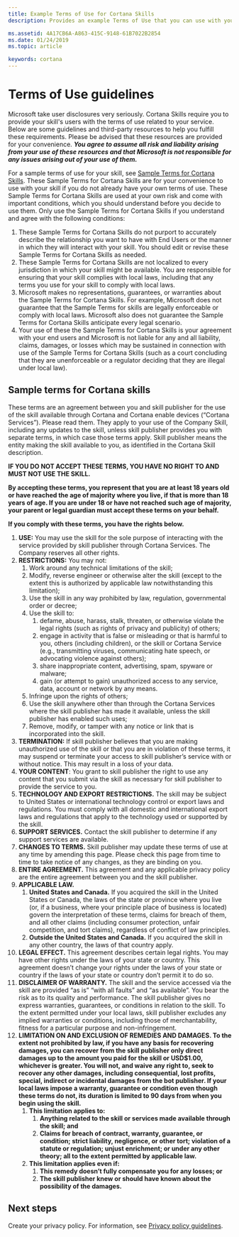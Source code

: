 ```yaml
---
title: Example Terms of Use for Cortana Skills 
description: Provides an example Terms of Use that you can use with your Cortana skill.

ms.assetid: 4A17CB6A-A863-415C-9148-61B7022B2854
ms.date: 01/24/2019
ms.topic: article

keywords: cortana
---
```


# Terms of Use guidelines

Microsoft take user disclosures very seriously. Cortana Skills require you to provide your skill's users with the terms of use related to your service. Below are some guidelines and third-party resources to help you fulfill these requirements. Please be advised that these resources are provided for your convenience. ***You agree to assume all risk and liability arising from your use of these resources and that Microsoft is not responsible for any issues arising out of your use of them.***

For a sample terms of use for your skill, see [Sample Terms for Cortana Skills](#sample-terms-for-cortana-skills). These Sample Terms for Cortana Skills are for your convenience to use with your skill if you do not already have your own terms of use. These Sample Terms for Cortana Skills are used at your own risk and come with important conditions, which you should understand before you decide to use them. Only use the Sample Terms for Cortana Skills if you understand and agree with the following conditions:

1.  These Sample Terms for Cortana Skills do not purport to accurately describe the relationship you want to have with End Users or the manner in which they will interact with your skill. You should edit or revise these Sample Terms for Cortana Skills as needed.
2.  These Sample Terms for Cortana Skills are not localized to every jurisdiction in which your skill might be available. You are responsible for ensuring that your skill complies with local laws, including that any terms you use for your skill to comply with local laws.
3.  Microsoft makes no representations, guarantees, or warranties about the Sample Terms for Cortana Skills. For example, Microsoft does not guarantee that the Sample Terms for skills are legally enforceable or comply with local laws. Microsoft also does not guarantee the Sample Terms for Cortana Skills anticipate every legal scenario.
4.  Your use of these the Sample Terms for Cortana Skills is your agreement with your end users and Microsoft is not liable for any and all liability, claims, damages, or losses which may be sustained in connection with use of the Sample Terms for Cortana Skills (such as a court concluding that they are unenforceable or a regulator deciding that they are illegal under local law).

## Sample terms for Cortana skills

These terms are an agreement between you and skill publisher for the use of the skill available through Cortana and Cortana enable devices (“Cortana Services”). Please read them. They apply to your use of the Company Skill, including any updates to the skill, unless skill publisher provides you with separate terms, in which case those terms apply. Skill publisher means the entity making the skill available to you, as identified in the Cortana Skill description.

**IF YOU DO NOT ACCEPT THESE TERMS, YOU HAVE NO RIGHT TO AND MUST NOT USE THE SKILL.**

**By accepting these terms, you represent that you are at least 18 years old or have reached the age of majority where you live, if that is more than 18 years of age. If you are under 18 or have not reached such age of majority, your parent or legal guardian must accept these terms on your behalf.**

**If you comply with these terms, you have the rights below.**

1.  **USE:** You may use the skill for the sole purpose of interacting with the service provided by skill publisher through Cortana Services. The Company reserves all other rights.
2.  **RESTRICTIONS:** You may not:
    1.  Work around any technical limitations of the skill;
    2.  Modify, reverse engineer or otherwise alter the skill (except to the extent this is authorized by applicable law notwithstanding this limitation);
    3.  Use the skill in any way prohibited by law, regulation, governmental order or decree;
    4.  Use the skill to:
        1.  defame, abuse, harass, stalk, threaten, or otherwise violate the legal rights (such as rights of privacy and publicity) of others;
        2.  engage in activity that is false or misleading or that is harmful to you, others (including children), or the skill or Cortana Service (e.g., transmitting viruses, communicating hate speech, or advocating violence against others);
        3.  share inappropriate content, advertising, spam, spyware or malware;
        4.  gain (or attempt to gain) unauthorized access to any service, data, account or network by any means.
    5.  Infringe upon the rights of others;
    6.  Use the skill anywhere other than through the Cortana Services where the skill publisher has made it available, unless the skill publisher has enabled such uses;
    7.  Remove, modify, or tamper with any notice or link that is incorporated into the skill.
3.  **TERMINATION:** If skill publisher believes that you are making unauthorized use of the skill or that you are in violation of these terms, it may suspend or terminate your access to skill publisher’s service with or without notice. This may result in a loss of your data.
4.  **YOUR CONTENT**: You grant to skill publisher the right to use any content that you submit via the skill as necessary for skill publisher to provide the service to you.
5.  **TECHNOLOGY AND EXPORT RESTRICTIONS.** The skill may be subject to United States or international technology control or export laws and regulations. You must comply with all domestic and international export laws and regulations that apply to the technology used or supported by the skill.
6.  **SUPPORT SERVICES.** Contact the skill publisher to determine if any support services are available.
7.  **CHANGES TO TERMS.** Skill publisher may update these terms of use at any time by amending this page. Please check this page from time to time to take notice of any changes, as they are binding on you.
8.  **ENTIRE AGREEMENT.** This agreement and any applicable privacy policy are the entire agreement between you and the skill publisher.
9.  **APPLICABLE LAW.**
    1.  **United States and Canada.** If you acquired the skill in the United States or Canada, the laws of the state or province where you live (or, if a business, where your principle place of business is located) govern the interpretation of these terms, claims for breach of them, and all other claims (including consumer protection, unfair competition, and tort claims), regardless of conflict of law principles.
    2.  **Outside the United States and Canada.** If you acquired the skill in any other country, the laws of that country apply.
10. **LEGAL EFFECT.** This agreement describes certain legal rights. You may have other rights under the laws of your state or country. This agreement doesn’t change your rights under the laws of your state or country if the laws of your state or country don’t permit it to do so.
11. **DISCLAIMER OF WARRANTY.** The skill and the service accessed via the skill are provided “as is” “with all faults” and “as available”. You bear the risk as to its quality and performance. The skill publisher gives no express warranties, guarantees, or conditions in relation to the skill. To the extent permitted under your local laws, skill publisher excludes any implied warranties or conditions, including those of merchantability, fitness for a particular purpose and non-infringement.
12. **LIMITATION ON AND EXCLUSION OF REMEDIES AND DAMAGES. To the extent not prohibited by law, if you have any basis for recovering damages, you can recover from the skill publisher only direct damages up to the amount you paid for the skill or USD$1.00, whichever is greater. You will not, and waive any right to, seek to recover any other damages, including consequential, lost profits, special, indirect or incidental damages from the bot publisher. If your local laws impose a warranty, guarantee or condition even though these terms do not, its duration is limited to 90 days from when you begin using the skill.**
    1.  **This limitation applies to:**
        1.  **Anything related to the skill or services made available through the skill; and**
        2.  **Claims for breach of contract, warranty, guarantee, or condition; strict liability, negligence, or other tort; violation of a statute or regulation; unjust enrichment; or under any other theory; all to the extent permitted by applicable law.**
    2.  **This limitation applies even if:**
        1.  **This remedy doesn’t fully compensate you for any losses; or**
        2.  **The skill publisher knew or should have known about the possibility of the damages.**

## Next steps

Create your privacy policy. For information, see [Privacy policy guidelines](privacy-policy-guidelines.md).
